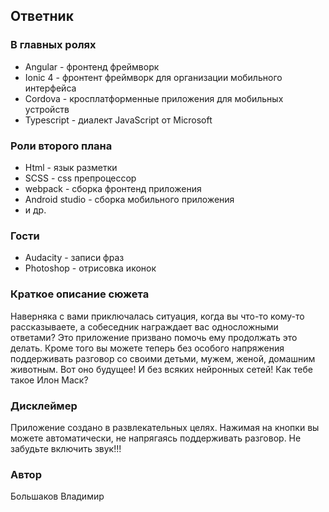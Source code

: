 ## Ответник ##

### В главных ролях ###

* Angular - фронтенд фреймворк
* Ionic 4 - фронтент фреймворк для организации мобильного интерфейса
* Cordova - кросплатформенные приложения для мобильных устройств
* Typescript - диалект JavaScript от Microsoft

### Роли второго плана ## 

* Html - язык разметки
* SCSS - css препроцессор
* webpack - сборка фронтенд приложения
* Android studio - сборка мобильного приложения
* и др.

### Гости ## 
* Audacity - записи фраз
* Photoshop - отрисовка иконок

### Краткое описание сюжета ###

Наверняка с вами приключалась ситуация, когда вы что-то кому-то рассказываете, а собеседник награждает вас
односложными ответами?
Это приложение призвано помочь ему продолжать это делать.
Кроме того вы можете теперь без особого напряжения поддерживать разговор со своими детьми, мужем, женой,
домашним животным. Вот оно будущее! И без всяких нейронных сетей! Как тебе такое Илон Маск?

### Дисклеймер ### 

Приложение создано в развлекательных целях. Нажимая на кнопки вы можете автоматически, не напрягаясь
поддерживать разговор. Не забудьте включить звук!!!

### Автор ###
Большаков Владимир
